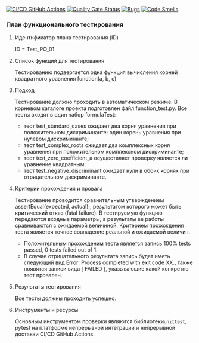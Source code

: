 [![CI/CD GitHub Actions](https://github.com/VelikayaMish/TestPO/actions/workflows/python-test.yml/badge.svg)](https://github.com/VelikayaMish/TestPO/actions/workflows/python-test.yml)
[![Quality Gate Status](https://sonarcloud.io/api/project_badges/measure?project=VelikayaMish_TestPO&metric=alert_status)](https://sonarcloud.io/summary/new_code?id=VelikayaMish_TestPO)
[![Bugs](https://sonarcloud.io/api/project_badges/measure?project=VelikayaMish_TestPO&metric=bugs)](https://sonarcloud.io/summary/new_code?id=VelikayaMish_TestPO)
[![Code Smells](https://sonarcloud.io/api/project_badges/measure?project=VelikayaMish_TestPO&metric=code_smells)](https://sonarcloud.io/summary/new_code?id=VelikayaMish_TestPO)

### План функционального тестирования
1. Идентификатор плана тестирования (ID)

      ID = Test_PO_01. 
3. Список функций для тестирования

      Тестированию подвергается одна функция вычисления корней квадратного уравнения
      function(a, b, c)
4. Подход

      Тестирование должно проходить в автоматическом режиме. В корневом каталоге проекта подготовлен файл function_test.py.
      Все тесты входят в один набор formulaTest:
      - тест test_standard_cases ожидает два корня уравнения при положительном дискриминанте; один корень уравнения при нулевом дискриминанте;
      - тест  test_complex_roots ожидает два комплексных корня уравнения при положительном комплексном дискриминанте;
      - тест test_zero_coefficient_a осуществляет проверку является ли уравнение квадратным;
      - тест test_negative_discriminant ожидает нули в обоих корнях при отрицательном дискриминанте.
5. Критерии прохождения и провала

      Тестирование проводится сравнительным утверждением assertEqual(expected, actual);, результатом которого может быть критический отказ (fatal failure). В тестируемую функцию передаются входные параметры, а результаты ее работы сравниваются с ожидаемой величиной.
      Критерием прохождения теста является точное совпадение реальной и ожидаемой величин. 
      - Положительным прохожденим теста является запись 100% tests passed, 0 tests failed out of 1. 
      - В случае отрицательного результата запись будет иметь следующий вид Error: Process completed with exit code XX., также появятся записи вида [  FAILED  ], указывающие какой конкретно тест провален.
6. Результаты тестирования

      Все тесты должны проходить успешно.
7. Инструменты и ресурсы

      Основным инструментом проверки являются библиотеки`unittest`, pytest на платформе непрерывной интеграции и непрерывной доставки CI/CD GitHub Actions.
